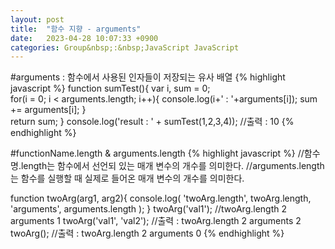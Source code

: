 ```yaml
---
layout: post
title:  "함수 지향 - arguments"
date:   2023-04-28 10:07:33 +0900
categories: Group&nbsp;:&nbsp;JavaScript JavaScript
---
```


#arguments : 함수에서 사용된 인자들이 저장되는 유사 배열
{% highlight javascript %}
function sumTest(){
    var i, sum = 0;    
    for(i = 0; i < arguments.length; i++){
        console.log(i+' : '+arguments[i]);
        sum += arguments[i];
    }   
    return sum;
}
console.log('result : ' + sumTest(1,2,3,4));    //출력 : 10
{% endhighlight %}

#functionName.length & arguments.length
{% highlight javascript %}
//함수명.length는 함수에서 선언되 있는 매개 변수의 개수를 의미한다.
//arguments.length는 함수를 실행할 때 실제로 들어온 매개 변수의 개수를 의미한다.

function twoArg(arg1, arg2){
    console.log(
        'twoArg.length', twoArg.length,
        'arguments', arguments.length
    );
}
twoArg('val1');  //twoArg.length 2 arguments 1
twoArg('val1', 'val2'); //출력 : twoArg.length 2 arguments 2
twoArg(); //출력 : twoArg.length 2 arguments 0
{% endhighlight %}